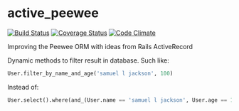 # active_peewee

[![Build Status](https://travis-ci.org/felipevolpone/active_peewee.svg?branch=master)](https://travis-ci.org/felipevolpone/active_peewee)
[![Coverage Status](https://coveralls.io/repos/felipevolpone/active_peewee/badge.svg?branch=master&service=github)](https://coveralls.io/github/felipevolpone/active_peewee?branch=master)
[![Code Climate](https://codeclimate.com/github/felipevolpone/active_peewee/badges/gpa.svg)](https://codeclimate.com/github/felipevolpone/active_peewee)


Improving the Peewee ORM with ideas from Rails ActiveRecord

Dynamic methods to filter result in database. Such like:
```python
User.filter_by_name_and_age('samuel l jackson', 100)
```

Instead of:
```python
User.select().where(and_(User.name == 'samuel l jackson', User.age == 100))
```
